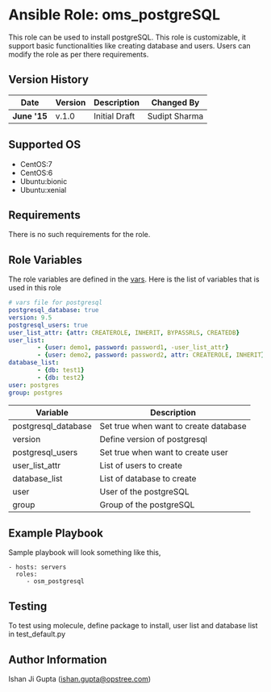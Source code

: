 #

Ansible Role: oms_postgreSQL
============================

This role can be used to install postgreSQL. This role is customizable, it support basic functionalities like creating database and users. Users can modify the role as per there requirements.

Version History
---------------

|**Date**| **Version**| **Description**| **Changed By** |
|----------|---------|---------------|-----------------|
|**June '15** | v.1.0 | Initial Draft | Sudipt Sharma |

Supported OS
------------
  * CentOS:7
  * CentOS:6
  * Ubuntu:bionic
  * Ubuntu:xenial

Requirements
------------

There is no such requirements for the role.

Role Variables
--------------
The role variables are defined in the [vars](https://gitlab.com/oosm/osm_pstgresql/tree/master/defaults). Here is the list of variables that is used in this role

```yaml
# vars file for postgresql
postgresql_database: true
version: 9.5
postgresql_users: true
user_list_attr: {attr: CREATEROLE, INHERIT, BYPASSRLS, CREATEDB}
user_list:
        - {user: demo1, password: password1, -user_list_attr}
        - {user: demo2, password: password2, attr: CREATEROLE, INHERIT}
database_list:
        - {db: test1}
        - {db: test2}
user: postgres
group: postgres
```
|Variable | Description|
|---------|------------|
| postgresql_database| Set true when want to create database|
| version | Define version of postgresql|
| postgresql_users | Set true when want to create user|
| user_list_attr | List of users to create|
| database_list | List of database to create|
| user| User of the postgreSQL|
| group | Group of the postgreSQL |


Example Playbook
----------------

Sample playbook will look something like this,

    - hosts: servers
      roles:
         - osm_postgresql

Testing
------------

To test using molecule, define package to install, user list and database list in test_default.py

Author Information
------------------

Ishan Ji Gupta (ishan.gupta@opstree.com)